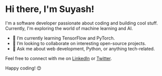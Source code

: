 # Hi there, I'm Suyash!

I'm a software developer passionate about coding and building cool stuff. Currently, I'm exploring the world of machine learning and AI.

- 🌱 I’m currently learning TensorFlow and PyTorch.
- 👯 I’m looking to collaborate on interesting open-source projects.
- 💬 Ask me about web development, Python, or anything tech-related.

Feel free to connect with me on [LinkedIn](https://www.linkedin.com/in/suyash9698/) or [Twitter](https://twitter.com/suyash9698).

Happy coding! 😊
